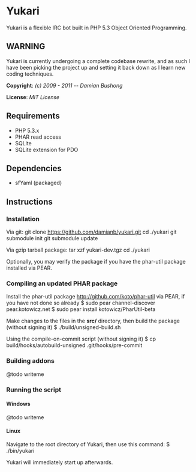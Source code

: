 # Yukari

Yukari is a flexible IRC bot built in PHP 5.3 Object Oriented Programming.

## WARNING

Yukari is currently undergoing a complete codebase rewrite, and as such I have been picking the project up and setting it back down as I learn new coding techniques.

**Copyright**: *(c) 2009 - 2011 -- Damian Bushong*

**License**: *MIT License*

## Requirements

* PHP 5.3.x
* PHAR read access
* SQLite
* SQLite extension for PDO

## Dependencies

* sfYaml (packaged)

## Instructions

### Installation

Via git:
    git clone https://github.com/damianb/yukari.git
    cd ./yukari
    git submodule init
    git submodule update

Via gzip tarball package:
    tar xzf yukari-dev.tgz
    cd ./yukari

Optionally, you may verify the package if you have the phar-util package installed via PEAR.

### Compiling an updated PHAR package

Install the phar-util package <http://github.com/koto/phar-util> via PEAR, if you have not done so already
    $ sudo pear channel-discover pear.kotowicz.net
    $ sudo pear install kotowicz/PharUtil-beta

Make changes to the files in the **src/** directory, then build the package (without signing it)
    $ ./build/unsigned-build.sh

Using the compile-on-commit script (without signing it)
    $ cp build/hooks/autobuild-unsigned .git/hooks/pre-commit

### Building addons

@todo writeme

### Running the script

#### Windows

@todo writeme

#### Linux

Navigate to the root directory of Yukari, then use this command:
	$ ./bin/yukari

Yukari will immediately start up afterwards.
